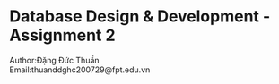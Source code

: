 <h1> Database Design & Development - Assignment 2 </h1>
<a>Author:Đặng Đức Thuần</a>
<br>
<a>Email:thuanddghc200729@fpt.edu.vn</a>
